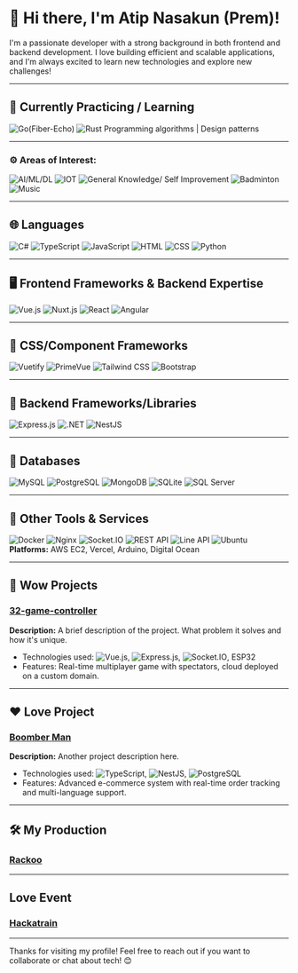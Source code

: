 # 👋 Hi there, I'm Atip Nasakun (Prem)!

I'm a passionate developer with a strong background in both frontend and backend development. I love building efficient and scalable applications, and I'm always excited to learn new technologies and explore new challenges!

---
## 🚀 Currently Practicing / Learning
![Go(Fiber-Echo)](https://img.shields.io/badge/Go_(Fiber&Echo)-00ADD8?style=flat&logo=go&logoColor=white)  ![Rust](https://img.shields.io/badge/Rust-000000?style=flat&logo=rust&logoColor=white) 
Programming algorithms | Design patterns

---

### ⚙️ Areas of Interest:
 ![AI/ML/DL](https://img.shields.io/badge/AI/ML/DL-1867C0?style=flat&logo=AI/ML/DL&logoColor=white) ![IOT](https://img.shields.io/badge/IOT-00C58E?style=flat&logo=IOT&logoColor=white) ![General Knowledge/ Self Improvement](https://img.shields.io/badge/GeneralKnowledge/SelfImprovement-563D7C?style=flat&logo=GeneralKnowledge/SelfImprovement&logoColor=white) ![Badminton](https://img.shields.io/badge/Badminton-DD0031?style=flat&logo=Badminton&logoColor=white) ![Music](https://img.shields.io/badge/Music-3178C6?style=flat&logo=Music&logoColor=white) 

---

## 🌐 Languages
![C#](https://img.shields.io/badge/C%23-239120?style=flat&logo=c-sharp&logoColor=white)  ![TypeScript](https://img.shields.io/badge/TypeScript-3178C6?style=flat&logo=typescript&logoColor=white)  ![JavaScript](https://img.shields.io/badge/JavaScript-F7DF1E?style=flat&logo=javascript&logoColor=black) ![HTML](https://img.shields.io/badge/HTML5-E34F26?style=flat&logo=html5&logoColor=white) ![CSS](https://img.shields.io/badge/CSS3-1572B6?style=flat&logo=css3&logoColor=white) ![Python](https://img.shields.io/badge/Python-3776AB?style=flat&logo=python&logoColor=white)

---

## 🖥️ Frontend Frameworks & Backend Expertise
![Vue.js](https://img.shields.io/badge/Vue.js-35495E?style=flat&logo=vuedotjs&logoColor=4FC08D)  ![Nuxt.js](https://img.shields.io/badge/Nuxt.js-00C58E?style=flat&logo=nuxtdotjs&logoColor=white) ![React](https://img.shields.io/badge/React-20232A?style=flat&logo=react&logoColor=61DAFB) ![Angular](https://img.shields.io/badge/Angular-DD0031?style=flat&logo=angular&logoColor=white)

---

## 🎨 CSS/Component Frameworks
![Vuetify](https://img.shields.io/badge/Vuetify-1867C0?style=flat&logo=vuetify&logoColor=white)    ![PrimeVue](https://img.shields.io/badge/PrimeVue-1976D2?style=flat&logo=primevue&logoColor=white) ![Tailwind CSS](https://img.shields.io/badge/Tailwind_CSS-38B2AC?style=flat&logo=tailwind-css&logoColor=white) ![Bootstrap](https://img.shields.io/badge/Bootstrap-563D7C?style=flat&logo=bootstrap&logoColor=white)

---

## 🔧 Backend Frameworks/Libraries
![Express.js](https://img.shields.io/badge/Express.js-000000?style=flat&logo=express&logoColor=white) ![.NET](https://img.shields.io/badge/.NET-512BD4?style=flat&logo=dotnet&logoColor=white) ![NestJS](https://img.shields.io/badge/NestJS-E0234E?style=flat&logo=nestjs&logoColor=white)

---

## 💾 Databases
![MySQL](https://img.shields.io/badge/MySQL-4479A1?style=flat&logo=mysql&logoColor=white) ![PostgreSQL](https://img.shields.io/badge/PostgreSQL-4169E1?style=flat&logo=postgresql&logoColor=white) ![MongoDB](https://img.shields.io/badge/MongoDB-47A248?style=flat&logo=mongodb&logoColor=white) ![SQLite](https://img.shields.io/badge/SQLite-003B57?style=flat&logo=sqlite&logoColor=white) ![SQL Server](https://img.shields.io/badge/SQL_Server-CC2927?style=flat&logo=microsoft-sql-server&logoColor=white)

---

## 🌟 Other Tools & Services
![Docker](https://img.shields.io/badge/Docker-2496ED?style=flat&logo=docker&logoColor=white) ![Nginx](https://img.shields.io/badge/Nginx-269539?style=flat&logo=nginx&logoColor=white) ![Socket.IO](https://img.shields.io/badge/Socket.IO-010101?style=flat&logo=socketdotio&logoColor=white) ![REST API](https://img.shields.io/badge/REST-FF6C37?style=flat&logo=rest&logoColor=white) ![Line API](https://img.shields.io/badge/Line_Message_API-00C300?style=flat&logo=line&logoColor=white) ![Ubuntu](https://img.shields.io/badge/Ubuntu-269539?style=flat&logo=ubuntu&logoColor=white)
**Platforms:** AWS EC2, Vercel, Arduino, Digital Ocean

---

## 🚀 Wow Projects

### [32-game-controller](https://github.com/atippaz/32-game-controller)
**Description:** A brief description of the project. What problem it solves and how it's unique.
- Technologies used: ![Vue.js](https://img.shields.io/badge/Vue.js-35495E?style=flat&logo=vuedotjs&logoColor=4FC08D), ![Express.js](https://img.shields.io/badge/Express.js-000000?style=flat&logo=express&logoColor=white), ![Socket.IO](https://img.shields.io/badge/Socket.IO-010101?style=flat&logo=socketdotio&logoColor=white), ESP32
- Features: Real-time multiplayer game with spectators, cloud deployed on a custom domain.

---

## ❤️ Love Project

### [Boomber Man](https://github.com/atippaz/BomberMan)
**Description:** Another project description here.
- Technologies used: ![TypeScript](https://img.shields.io/badge/TypeScript-3178C6?style=flat&logo=typescript&logoColor=white), ![NestJS](https://img.shields.io/badge/NestJS-E0234E?style=flat&logo=nestjs&logoColor=white), ![PostgreSQL](https://img.shields.io/badge/PostgreSQL-4169E1?style=flat&logo=postgresql&logoColor=white)
- Features: Advanced e-commerce system with real-time order tracking and multi-language support.

---

## 🛠️ My Production

### [Rackoo](https://github.com/atippaz/Rackoo)

---
## Love Event
### [Hackatrain](https://github.com/atippaz/hackathon-season2)

---
Thanks for visiting my profile! Feel free to reach out if you want to collaborate or chat about tech! 😊
